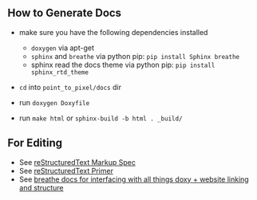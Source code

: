 ## How to Generate Docs

- make sure you have the following dependencies installed
  
  - `doxygen` via apt-get
  - `sphinx` and `breathe` via python pip: `pip install Sphinx breathe` 
  - sphinx read the docs theme via python pip: `pip install sphinx_rtd_theme`

- `cd` into `point_to_pixel/docs` dir
- run `doxygen Doxyfile`
- run `make html` or `sphinx-build -b html . _build/`

## For Editing

- See [reStructuredText Markup Spec](https://docutils.sourceforge.io/docs/ref/rst/restructuredtext.html#quick-syntax-overview)
- See [reStructuredText Primer](https://www.sphinx-doc.org/en/master/usage/restructuredtext/basics.html#lists-and-quote-like-blocks)
- See [breathe docs for interfacing with all things doxy + website linking and structure](https://breathe.readthedocs.io/en/latest/class.html#members-example)